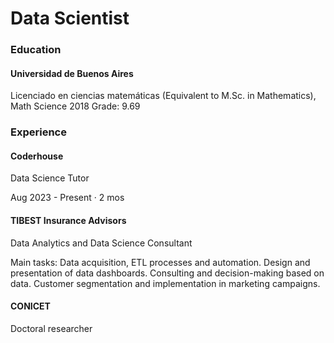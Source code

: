# Data Scientist

### Education

#### Universidad de Buenos Aires

Licenciado en ciencias matemáticas (Equivalent to M.Sc. in Mathematics), Math Science 2018
Grade: 9.69

### Experience

#### Coderhouse 

Data Science Tutor

Aug 2023 - Present · 2 mos

#### TIBEST Insurance Advisors
Data Analytics and Data Science Consultant

Main tasks: 
Data acquisition, ETL processes and automation. Design and presentation of data dashboards. Consulting and decision-making based on data. Customer segmentation and implementation in marketing campaigns.

#### CONICET 

Doctoral researcher


